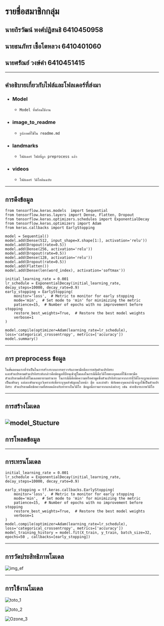# รายชื่อสมาชิกกลุ่ม
## นายถิรวัฒน์ พงศ์ปฏิสนธิ 6410450958
## นายธนภัทร เชื้อโตหลวง 6410401060  
## นายศรัณย์  วงษ์คำ 6410451415 

---
## คำอธิบายเกี่ยวกับไฟล์และโฟลเดอร์ที่ส่งมา
- ### Model
	- `Model ที่พร้อมใช้งาน`
- ### image_to_readme
	- `รูปภาพที่ใช้ใน readme.md`
- ### landmarks
	-  `โฟล์เดอร์ ไฟล์ที่ถูก preprocess แล้ว`
- ### videos
	-  `โฟล์เดอร์ วิดิโอต้นฉบับ`

---
## การดึงข้อมูล
```
from tensorflow.keras.models  import Sequential
from tensorflow.keras.layers import Dense, Flatten, Dropout
from tensorflow.keras.optimizers.schedules import ExponentialDecay
from tensorflow.keras.optimizers import Adam
from keras.callbacks import EarlyStopping

model = Sequential()
model.add(Dense(512, input_shape=X.shape[1:], activation='relu'))
model.add(Dropout(rate=0.5))
model.add(Dense(256, activation='relu'))
model.add(Dropout(rate=0.5))
model.add(Dense(128, activation='relu'))
model.add(Dropout(rate=0.5))
model.add(Flatten())
model.add(Dense(len(word_index), activation='softmax'))

initial_learning_rate = 0.001
lr_schedule = ExponentialDecay(initial_learning_rate, decay_steps=10000, decay_rate=0.9)
early_stopping = EarlyStopping(
    monitor='loss',  # Metric to monitor for early stopping
    mode='min',  # Set mode to 'min' for minimizing the metric
    patience=15,  # Number of epochs with no improvement before stopping
    restore_best_weights=True,  # Restore the best model weights
    verbose=1
)

model.compile(optimizer=Adam(learning_rate=lr_schedule), loss='categorical_crossentropy', metrics=['accuracy'])
model.summary()
```

---
## การ preprocess ข้อมูล
```
ในขั้นตอนแรกที่จำเป็นในการสร้างระบบการตรวจจับภาษามือคือการสกัดตัวแปรอิสระ
และตัวแปรตามตัวแปรอิสระดังกล่าวคือข้อมูลที่ป้อนเข้าสู่โมเดลในกรณีนี้คือวิดีโอของบุคคลที่ใช้ภาษามือ 
ตัวแปรตามคือสิ่งที่โมเดลพยายามทำนาย ในกรณีนี้คือข้อความหรือคำพูดซึ่งตัวแปรอิสระมาจากการที่วิดีโอจะถูกแบ่งออกเป็นเฟรมๆ แต่ละเฟรมจะถูกวิเคราะห์เพื่อระบุจุดสำคัญบนใบหน้า มือ และลำตัว พิกัดของจุดเหล่านี้จะถูกใช้เป็นตัวแปรอิสระ ตัวแปรตามคือข้อความที่สอดคล้องกับท่าทางในวิดีโอ ข้อมูลนี้อาจมาจากแหล่งต่างๆ เช่น คำอธิบายภาพวิดีโอ
```
---
## การสร้างโมเดล
![model_Stucture](/image_to_readme/model_structure.png)
---
## การโหลดข้อมูล

---
## การเทรนโมเดล
```
initial_learning_rate = 0.001
lr_schedule = ExponentialDecay(initial_learning_rate, decay_steps=10000, decay_rate=0.9)

early_stopping = tf.keras.callbacks.EarlyStopping(
    monitor='loss',  # Metric to monitor for early stopping
    mode='min',  # Set mode to 'min' for minimizing the metric
    patience=15,  # Number of epochs with no improvement before stopping
    restore_best_weights=True,  # Restore the best model weights
    verbose=1
)
model.compile(optimizer=Adam(learning_rate=lr_schedule), loss='categorical_crossentropy', metrics=['accuracy'])
model_training_history = model.fit(X_train, y_train, batch_size=32, epochs=50 , callbacks=[early_stopping])
```
---
## การวัดประสิทธิภาพโมเดล

![img_ef](/image_to_readme/img_ef.png)

---

## การใช้งานโมเดล

![toto_1](/image_to_readme/toto_1.png)

![toto_2](/image_to_readme//toto_2.png)

![Ozone_3](/image_to_readme/Ozone_3.png)
